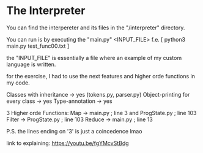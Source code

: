     
# The Interpreter

You can find the interpereter and its files in the "/interpreter" directory.

You can run is by executing the "main.py" <INPUT_FILE>
f.e. [ python3 main.py test_func00.txt ]

the "INPUT_FILE" is essentially a file where an example of my custom language is written.

for the exercise, I had to use the next features and higher orde functions in my code.

Classes with inheritance        -> yes (tokens.py, parser.py)
Object-printing for every class -> yes
Type-annotation                 -> yes

3 Higher orde Functions:
Map    -> main.py      ; line 3   and ProgState.py ; line 103 
Filter -> ProgState.py ; line 103
Reduce -> main.py      ; line 13

P.S. the lines ending on '3' is just a coincedence lmao

link to explaining: https://youtu.be/fgYMcvStBdg



